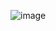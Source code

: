 ![image](https://github.com/ilrexho2011/Project-EULER-Possible-Solutions-Problems-201_to_300/assets/61479363/6c640d7c-316a-4dd5-8f91-1e488d385f51)


